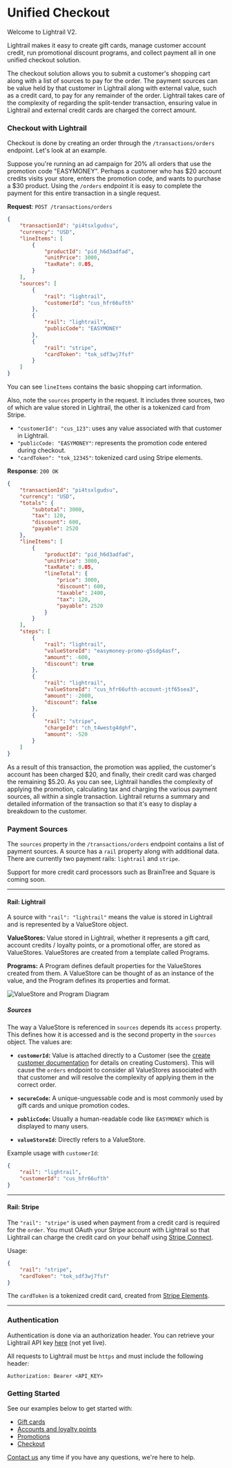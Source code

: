 # Unified Checkout
Welcome to Lightrail V2.

Lightrail makes it easy to create gift cards, manage customer account credit, run promotional discount programs, and collect payment all in one unified checkout solution.

The checkout solution allows you to submit a customer's shopping cart along with a list of sources to pay for the order. The payment sources can be value held by that customer in Lightrail along with external value, such as a credit card, to pay for any remainder of the order. Lightrail takes care of the complexity of regarding the split-tender transaction, ensuring value in Lightrail and external credit cards are charged the correct amount. 

### Checkout with Lightrail
Checkout is done by creating an order through the `/transactions/orders` endpoint. Let's look at an example. 

Suppose you're running an ad campaign for 20% all orders that use the promotion code "EASYMONEY". 
Perhaps a customer who has $20 account credits visits your store, enters the promotion code, and wants to purchase a $30 product. Using the `/orders` endpoint it is easy to complete the payment for this entire transaction in a single request.

**Request**: `POST /transactions/orders`
```json
{
    "transactionId": "pi4tsxlgudsu",
    "currency": "USD",
    "lineItems": [
        {
            "productId": "pid_h6d3adfad",
            "unitPrice": 3000,
            "taxRate": 0.05,
        }
    ],
    "sources": [
        {
            "rail": "lightrail",
            "customerId": "cus_hfr66ufth"
        },
        {
            "rail": "lightrail",
            "publicCode": "EASYMONEY"
        },
        {
            "rail": "stripe",
            "cardToken": "tok_sdf3wj7fsf"
        }
    ]
}
```       

You can see `lineItems` contains the basic shopping cart information. 

Also, note the `sources` property in the request. It includes three sources, two of which are value stored in Lightrail, the other is a tokenized card from Stripe.

- `"customerId": "cus_123"`: uses any value associated with that customer in Lightrail. 
- `"publicCode: "EASYMONEY"`: represents the promotion code entered during checkout.
- `"cardToken": "tok_12345"`: tokenized card using Stripe elements.  
 
**Response**: `200 OK`
```json
{
    "transactionId": "pi4tsxlgudsu",
    "currency": "USD",
    "totals": {
        "subtotal": 3000,
        "tax": 120,
        "discount": 600,
        "payable": 2520
    },
    "lineItems": [
        {
            "productId": "pid_h6d3adfad",
            "unitPrice": 3000,
            "taxRate": 0.05,
            "lineTotal": {
                "price": 3000,
                "discount": 600,
                "taxable": 2400,
                "tax": 120,
                "payable": 2520
            }
        }
    ],
    "steps": [
        {
            "rail": "lightrail",
            "valueStoreId": "easymoney-promo-g5sdg4asf",
            "amount": -600, 
            "discount": true
        },
        {
            "rail": "lightrail",
            "valueStoreId": "cus_hfr66ufth-account-jtf65sea3",
            "amount": -2000, 
            "discount": false
        },
        {
            "rail": "stripe",
            "chargeId": "ch_t4westg4dghf",
            "amount": -520
        }
    ]
} 
``` 

As a result of this transaction, the promotion was applied, the customer's account has been charged $20, and finally, their credit card was charged the remaining $5.20.
As you can see, Lightrail handles the complexity of applying the promotion, calculating tax and charging the various payment sources, all within a single transaction. 
Lightrail returns a summary and detailed information of the transaction so that it's easy to display a breakdown to the customer. 

### Payment Sources
The `sources` property in the `/transactions/orders` endpoint contains a list of payment sources. 
A source has a `rail` property along with additional data. There are currently two payment rails: `lightrail` and `stripe`. 

Support for more credit card processors such as BrainTree and Square is coming soon.

----

#### Rail: Lightrail
A source with `"rail": "lightrail"` means the value is stored in Lightrail and is represented by a ValueStore object.  

**ValueStores:** Value stored in Lightrail, whether it represents a gift card, account credits / loyalty points, or a promotional offer, are stored as ValueStores. ValueStores are created from a template called Programs.

**Programs:** A Program defines default properties for the ValueStores created from them. A ValueStore can be thought of as an instance of the value, and the Program defines its properties and format.   

![ValueStore and Program Diagram](https://raw.githubusercontent.com/Giftbit/Lightrail-API-V2-Docs/examples_to_docs20/docs/assets/ValueStores%20Programs%20Diagram.png)

##### Sources
The way a ValueStore is referenced in `sources` depends its `access` property. This defines how it is accessed and is the second property in the `sources` object. The values are:  
 
 - **`customerId`:** Value is attached directly to a Customer (see the [create customer documentation](https://lightrailapi.docs.apiary.io/#reference/0/customers/create-customer) for details on creating Customers). This will cause the `orders` endpoint to consider all ValueStores associated with that customer and will resolve the complexity of applying them in the correct order.  
 
 - **`secureCode`:** A unique-unguessable code and is most commonly used by gift cards and unique promotion codes.     
 
 - **`publicCode`:** Usually a human-readable code like `EASYMONEY` which is displayed to many users.  
 
 - **`valueStoreId`:** Directly refers to a ValueStore.    

Example usage with `customerId`:
```json
{
    "rail": "lightrail",
    "customerId": "cus_hfr66ufth"
}
```

----

#### Rail: Stripe
The `"rail": "stripe"` is used when payment from a credit card is required for the `order`. 
You must OAuth your Stripe account with Lightrail so that Lightrail can charge the credit card on your behalf using [Stripe Connect](https://stripe.com/connect).

Usage:
```json
{
    "rail": "stripe",
    "cardToken": "tok_sdf3wj7fsf"
}
```  

The `cardToken` is a tokenized credit card, created from [Stripe Elements](https://stripe.com/docs/stripe-js/elements/quickstart).

----

### Authentication
Authentication is done via an authorization header. You can retrieve your Lightrail API key [here](www.lightrail.com) (not yet live).

All requests to Lightrail must be `https` and must include the following header:
```
Authorization: Bearer <API_KEY>
```

### Getting Started
See our examples below to get started with:

- [Gift cards](https://localhost:8181/docs/#gift-cards/gift-cards)
- [Accounts and loyalty points](https://localhost:8181/docs/#accounts/accounts-and-points)
- [Promotions](https://localhost:8181/docs/#discounts/promotions) 
- [Checkout](https://lightrailapi.docs.apiary.io/#reference/0/transactions/process-an-order)
 
[Contact us](mailto:hello@lightrail.com) any time if you have any questions, we're here to help. 
